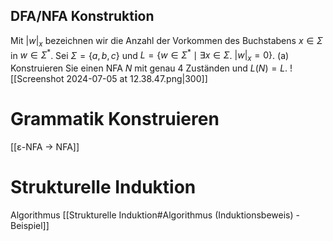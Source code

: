 ## DFA/NFA Konstruktion
Mit $|w|_x$ bezeichnen wir die Anzahl der Vorkommen des Buchstabens $x \in \Sigma$ in $w \in \Sigma^*$. Sei $\Sigma=\{a, b, c\}$ und $L=\left\{w \in \Sigma^* \mid \exists x \in \Sigma\right.$. $\left.|w|_x=0\right\}$.
(a) Konstruieren Sie einen NFA $N$ mit genau 4 Zuständen und $L(N)=L$.
	![[Screenshot 2024-07-05 at 12.38.47.png|300]]


# Grammatik Konstruieren
[[ε-NFA -> NFA]]



# Strukturelle Induktion
Algorithmus
[[Strukturelle Induktion#Algorithmus (Induktionsbeweis) - Beispiel]]


